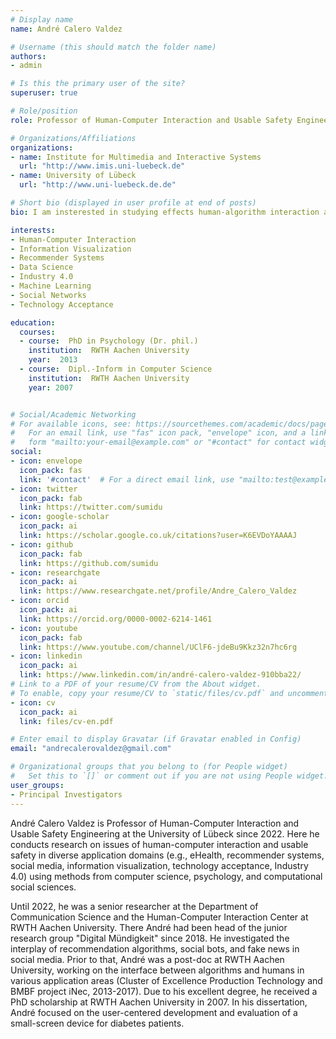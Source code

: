 ```yaml
---
# Display name
name: André Calero Valdez

# Username (this should match the folder name)
authors:
- admin

# Is this the primary user of the site?
superuser: true

# Role/position
role: Professor of Human-Computer Interaction and Usable Safety Engineering

# Organizations/Affiliations
organizations:
- name: Institute for Multimedia and Interactive Systems
  url: "http://www.imis.uni-luebeck.de"
- name: University of Lübeck
  url: "http://www.uni-luebeck.de.de"

# Short bio (displayed in user profile at end of posts)
bio: I am insterested in studying effects human-algorithm interaction and their impact on safety.

interests:
- Human-Computer Interaction
- Information Visualization
- Recommender Systems
- Data Science
- Industry 4.0
- Machine Learning
- Social Networks
- Technology Acceptance

education:
  courses:
  - course:  PhD in Psychology (Dr. phil.)
    institution:  RWTH Aachen University
    year:  2013
  - course:  Dipl.-Inform in Computer Science
    institution:  RWTH Aachen University
    year: 2007


# Social/Academic Networking
# For available icons, see: https://sourcethemes.com/academic/docs/page-builder/#icons
#   For an email link, use "fas" icon pack, "envelope" icon, and a link in the
#   form "mailto:your-email@example.com" or "#contact" for contact widget.
social:
- icon: envelope
  icon_pack: fas
  link: '#contact'  # For a direct email link, use "mailto:test@example.org".
- icon: twitter
  icon_pack: fab
  link: https://twitter.com/sumidu
- icon: google-scholar
  icon_pack: ai
  link: https://scholar.google.co.uk/citations?user=K6EVDoYAAAAJ
- icon: github
  icon_pack: fab
  link: https://github.com/sumidu
- icon: researchgate
  icon_pack: ai
  link: https://www.researchgate.net/profile/Andre_Calero_Valdez
- icon: orcid
  icon_pack: ai
  link: https://orcid.org/0000-0002-6214-1461
- icon: youtube
  icon_pack: fab
  link: https://www.youtube.com/channel/UClF6-jdeBu9Kkz32n7hc6rg
- icon: linkedin
  icon_pack: ai
  link: https://www.linkedin.com/in/andré-calero-valdez-910bba22/
# Link to a PDF of your resume/CV from the About widget.
# To enable, copy your resume/CV to `static/files/cv.pdf` and uncomment the lines below.
- icon: cv
  icon_pack: ai
  link: files/cv-en.pdf

# Enter email to display Gravatar (if Gravatar enabled in Config)
email: "andrecalerovaldez@gmail.com"

# Organizational groups that you belong to (for People widget)
#   Set this to `[]` or comment out if you are not using People widget.
user_groups:
- Principal Investigators
---
```


André Calero Valdez is Professor of Human-Computer Interaction and Usable Safety Engineering at the University of Lübeck since 2022. 
Here he conducts research on issues of human-computer interaction and usable safety in diverse application domains (e.g., eHealth, recommender systems, social media, information visualization, technology acceptance, Industry 4.0) using methods from computer science, psychology, and computational social sciences.

Until 2022, he was a senior researcher at the Department of Communication Science and the Human-Computer Interaction Center at RWTH Aachen University. There André had been head of the junior research group "Digital Mündigkeit" since 2018. He investigated the interplay of recommendation algorithms, social bots, and fake news in social media. Prior to that, André was a post-doc at RWTH Aachen University, working on the interface between algorithms and humans in various application areas (Cluster of Excellence Production Technology and BMBF project iNec, 2013-2017). Due to his excellent degree, he received a PhD scholarship at RWTH Aachen University in 2007. In his dissertation, André focused on the user-centered development and evaluation of a small-screen device for diabetes patients.
